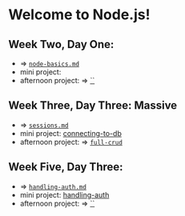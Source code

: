 # Welcome to Node.js! 

## Week Two, Day One: 
- => [`node-basics.md`](https://github.com/kale-stew/devmtn-notes/blob/master/Node.js/node-basics.md)
- mini project: []()
- afternoon project: => [``]()

## Week Three, Day Three: Massive
- => [`sessions.md`](https://github.com/kale-stew/devmtn-notes/blob/master/Node.js/sessions.md)
- mini project: [connecting-to-db](https://github.com/devMountain/mini-sql-node-massive)
- afternoon project: => [`full-crud`](https://github.com/kale-stew/devmtn-notes/tree/master/Node.js/full-crud)

## Week Five, Day Three: 
- => [`handling-auth.md`](https://github.com/kale-stew/devmtn-notes/blob/master/Node.js/handling-auth.md)
- mini project: [handling-auth](https://github.com/devmountain/node-auth-mini)
- afternoon project: => [``]()
